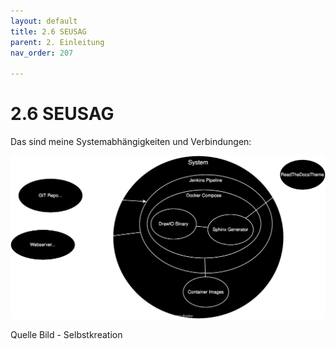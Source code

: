 ```yaml
---
layout: default
title: 2.6 SEUSAG
parent: 2. Einleitung
nav_order: 207

---
```


# 2.6 SEUSAG

Das sind meine Systemabhängigkeiten und Verbindungen:

![SEUSAG Diagram](../ressources/images/seusag/seusag.svg)

Quelle Bild - Selbstkreation
